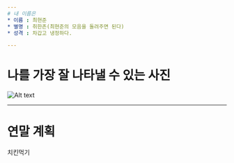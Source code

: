 ```yaml
---
# 내 이름은
* 이름 : 최현준
* 별명 : 취한존(최현준의 모음을 돌려주면 된다)
* 성격 : 차갑고 냉정하다.

---
```

# 나를 가장 잘 나타낼 수 있는 사진
![Alt text](C:\Users\student\Desktop\IMG_7518.jpg)


---
# 연말 계획
치킨먹기
